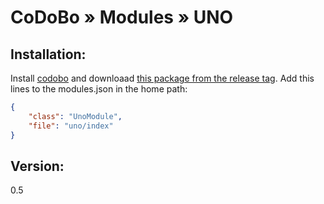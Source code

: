 # CoDoBo » Modules » UNO

## Installation:

Install [codobo](https://github.com/CodeDoctorDE/codobo) and downloaad [this package from the release tag](https://github.com/CodeDoctorDE/codobo-uno/releases). Add this lines to the modules.json in the home path:
```json
{
    "class": "UnoModule",
    "file": "uno/index"
}
```

## Version:

0.5